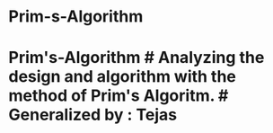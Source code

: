 # Prim-s-Algorithm
# Prim's-Algorithm  # Analyzing the design and algorithm with the method of Prim's Algoritm.  # Generalized by : Tejas
